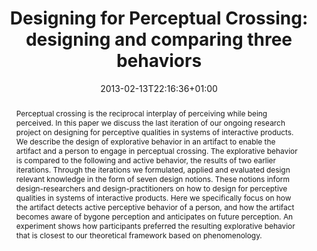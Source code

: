 ---
members: ["PLevy"]
slug: designing-for-perceptual-crossing-designing-and-comparing-three-behaviors
title: "Designing for Perceptual Crossing: designing and comparing three behaviors"
layout: publi
searchFilter: Publication
searchWeight: 8
publitype: inproceedings
subsection: conference
perceptq: true
researchpage: true
research: 
    -  perceptq
institution:
    heig: 1
    logo: TUe
    short: 'TU/e'
    name: "Eindhoven University of Technology"
    web: "https://www.tue.nl/en/"
    colo: "#c72125"
chaire: false
date: 2013-02-13T22:16:36+01:00
citation:
    authors:
        1: ["Deckers", "Eva", "E.J.L."]
        2: ["Wensveen", "Stephan", "S."]
        3: ["Levy", "Pierre", "P."]
        4: ["Ahn", "René", "R."]
    year: 2013
    title: "Designing for Perceptual Crossing: designing and comparing three behaviors"
    proceedings: "the Proceedings of SIGCHI Conference on Human Factors in Computing Systems, CHI'13"
    firstpage: "1901"
    lastpage: "1910"
    publisher: ["ACM", "Paris, France"]
    doi: "10.1145/2470654.2466251"
reference: "Deckers, E.J.L., Wensveen, S., Lévy, P., & Ahn, R. (2013). Designing for Perceptual Crossing: designing and comparing three behaviors. the Proceedings of SIGCHI Conference on Human Factors in Computing Systems, CHI'13 (pp 1901–1910). Paris, France: ACM. http://dx.doi.org/10.1145/2470654.2466251"
abstract: "Perceptual crossing is the reciprocal interplay of perceiving while being perceived. In this paper we discuss the last iteration of our ongoing research project on designing for perceptive qualities in systems of interactive products. We describe the design of explorative behavior in an artifact to enable the artifact and a person to engage in perceptual crossing. The explorative behavior is compared to the following and active behavior, the results of two earlier iterations. Through the iterations we formulated, applied and evaluated design relevant knowledge in the form of seven design notions. These notions inform design-researchers and design-practitioners on how to design for perceptive qualities in systems of interactive products. Here we specifically focus on how the artifact detects active perceptive behavior of a person, and how the artifact becomes aware of bygone perception and anticipates on future perception. An experiment shows how participants preferred the resulting explorative behavior that is closest to our theoretical framework based on phenomenology."
link:
    1: ["paper", "paper", "https://1drv.ms/b/s!AnQx_v88q65Qv4RTq-hbRDw6z8pYQw?e=DZgWkf"]
    5: ["article", "paper", "https://dl.acm.org/doi/10.1145/2470654.2466251"]
---
